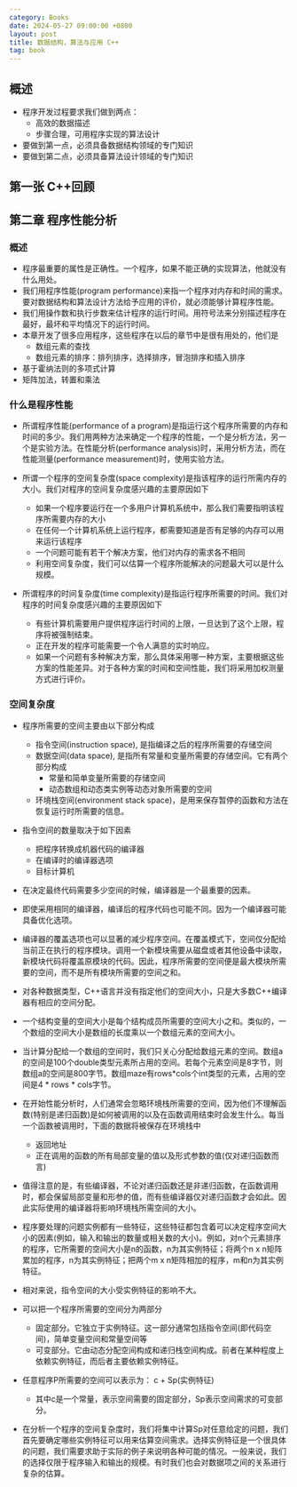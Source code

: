 ```yaml
---
category: Books
date: 2024-05-27 09:00:00 +0800
layout: post
title: 数据结构，算法与应用 C++
tag: book
---
```

## 概述

+ 程序开发过程要求我们做到两点：
  + 高效的数据描述
  + 步骤合理，可用程序实现的算法设计
+ 要做到第一点，必须具备数据结构领域的专门知识
+ 要做到第二点，必须具备算法设计领域的专门知识

## 第一张 C++回顾

## 第二章 程序性能分析

### 概述

+ 程序最重要的属性是正确性。一个程序，如果不能正确的实现算法，他就没有什么用处。
+ 我们用程序性能(program performance)来指一个程序对内存和时间的需求。要对数据结构和算法设计方法给予应用的评价，就必须能够计算程序性能。
+ 我们用操作数和执行步数来估计程序的运行时间。用符号法来分别描述程序在最好，最坏和平均情况下的运行时间。
+ 本章开发了很多应用程序，这些程序在以后的章节中是很有用处的，他们是
  + 数组元素的查找
  + 数组元素的排序：排列排序，选择排序，冒泡排序和插入排序
+ 基于霍纳法则的多项式计算
+ 矩阵加法，转置和乘法

### 什么是程序性能

+ 所谓程序性能(performance of a program)是指运行这个程序所需要的内存和时间的多少。我们用两种方法来确定一个程序的性能，一个是分析方法，另一个是实验方法。在性能分析(performance analysis)时，采用分析方法，而在性能测量(performance measurement)时，使用实验方法。

+ 所谓一个程序的空间复杂度(space complexity)是指该程序的运行所需内存的大小。我们对程序的空间复杂度感兴趣的主要原因如下
  + 如果一个程序要运行在一个多用户计算机系统中，那么我们需要指明该程序所需要内存的大小
  + 在任何一个计算机系统上运行程序，都需要知道是否有足够的内存可以用来运行该程序
  + 一个问题可能有若干个解决方案，他们对内存的需求各不相同
  + 利用空间复杂度，我们可以估算一个程序所能解决的问题最大可以是什么规模。

+ 所谓程序的时间复杂度(time complexity)是指运行程序所需要的时间。我们对程序的时间复杂度感兴趣的主要原因如下
  + 有些计算机需要用户提供程序运行时间的上限，一旦达到了这个上限，程序将被强制结束。
  + 正在开发的程序可能需要一个令人满意的实时响应。
  + 如果一个问题有多种解决方案，那么具体采用哪一种方案，主要根据这些方案的性能差异。对于各种方案的时间和空间性能，我们将采用加权测量方式进行评价。

### 空间复杂度

+ 程序所需要的空间主要由以下部分构成
  + 指令空间(instruction space), 是指编译之后的程序所需要的存储空间
  + 数据空间(data space), 是指所有常量和变量所需要的存储空间。它有两个部分构成
    + 常量和简单变量所需要的存储空间
    + 动态数组和动态类实例等动态对象所需要的空间
  + 环境栈空间(environment stack space)，是用来保存暂停的函数和方法在恢复运行时所需要的信息。

+ 指令空间的数量取决于如下因素
  + 把程序转换成机器代码的编译器
  + 在编译时的编译器选项
  + 目标计算机
+ 在决定最终代码需要多少空间的时候，编译器是一个最重要的因素。
+ 即使采用相同的编译器，编译后的程序代码也可能不同。因为一个编译器可能具备优化选项。
+ 编译器的覆盖选项也可以显著的减少程序空间。在覆盖模式下，空间仅分配给当前正在执行的程序模块。调用一个新模块需要从磁盘或者其他设备中读取，新模块代码将覆盖原模块的代码。因此，程序所需要的空间便是最大模块所需要的空间，而不是所有模块所需要的空间之和。

+ 对各种数据类型，C++语言并没有指定他们的空间大小，只是大多数C++编译器有相应的空间分配。
+ 一个结构变量的空间大小是每个结构成员所需要的空间大小之和。类似的，一个数组的空间大小是数组的长度乘以一个数组元素的空间大小。
+ 当计算分配给一个数组的空间时，我们只关心分配给数组元素的空间。数组a的空间是100个double类型元素所占用的空间。若每个元素空间是8字节，则数组a的空间是800字节。数组maze有rows*cols个int类型的元素，占用的空间是4 * rows * cols字节。

+ 在开始性能分析时，人们通常会忽略环境栈所需要的空间，因为他们不理解函数(特别是递归函数)是如何被调用的以及在函数调用结束时会发生什么。每当一个函数被调用时，下面的数据将被保存在环境栈中
  + 返回地址
  + 正在调用的函数的所有局部变量的值以及形式参数的值(仅对递归函数而言)
+ 值得注意的是，有些编译器，不论对递归函数还是非递归函数，在函数调用时，都会保留局部变量和形参的值，而有些编译器仅对递归函数才会如此。因此实际使用的编译器将影响环境栈所需空间的大小。

+ 程序要处理的问题实例都有一些特征，这些特征都包含着可以决定程序空间大小的因素(例如，输入和输出的数量或相关数的大小)。例如，对n个元素排序的程序，它所需要的空间大小是n的函数，n为其实例特征；将两个n x n矩阵累加的程序，n为其实例特征；把两个m x n矩阵相加的程序，m和n为其实例特征。
+ 相对来说，指令空间的大小受实例特征的影响不大。
+ 可以把一个程序所需要的空间分为两部分
  + 固定部分。它独立于实例特征。这一部分通常包括指令空间(即代码空间)，简单变量空间和常量空间等
  + 可变部分。它由动态分配空间构成和递归栈空间构成。前者在某种程度上依赖实例特征，而后者主要依赖实例特征。
+ 任意程序P所需要的空间可以表示为： c + Sp(实例特征)
  + 其中c是一个常量，表示空间需要的固定部分，Sp表示空间需求的可变部分。
+ 在分析一个程序的空间复杂度时，我们将集中计算Sp对任意给定的问题，我们首先要确定哪些实例特征可以用来估算空间需求。选择实例特征是一个很具体的问题，我们需要求助于实际的例子来说明各种可能的情况。一般来说，我们的选择仅限于程序输入和输出的规模。有时我们也会对数据项之间的关系进行复杂的估算。